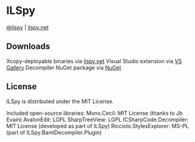 # ILSpy

[@ilspy](https://twitter.com/ilspy) | [ilspy.net](http://ilspy.net/)

Downloads
-------

Xcopy-deployable binaries via [ilspy.net](http://ilspy.net/)
Visual Studio extension via [VS Gallery](https://visualstudiogallery.msdn.microsoft.com/8ef1d688-f80c-4380-8004-2ec7f814e7de)
Decompiler NuGet package via [NuGet](https://www.nuget.org/packages/ICSharpCode.Decompiler/)

License
-------

ILSpy is distributed under the MIT License.

Included open-source libraries:
 Mono.Cecil: MIT License (thanks to Jb Evain)
 AvalonEdit: LGPL
 SharpTreeView: LGPL
 ICSharpCode.Decompiler: MIT License (developed as part of ILSpy)
 Ricciolo.StylesExplorer: MS-PL (part of ILSpy.BamlDecompiler.Plugin)